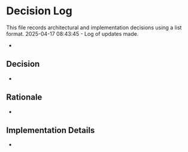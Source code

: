 # Decision Log

This file records architectural and implementation decisions using a list format.
2025-04-17 08:43:45 - Log of updates made.

*

## Decision

*

## Rationale

*

## Implementation Details

*
